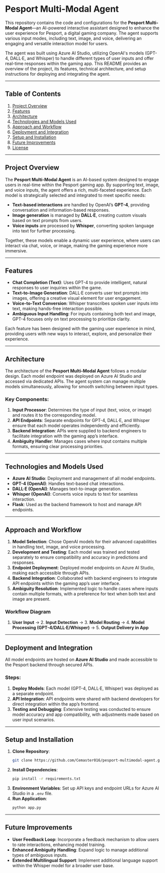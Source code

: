# Pesport Multi-Modal Agent

This repository contains the code and configurations for the **Pesport Multi-Modal Agent**—an AI-powered interactive assistant designed to enhance the user experience for Pesport, a digital gaming company. The agent supports various input modes, including text, image, and voice, delivering an engaging and versatile interaction model for users. 

The agent was built using Azure AI Studio, utilizing OpenAI's models (GPT-4, DALL·E, and Whisper) to handle different types of user inputs and offer real-time responses within the gaming app. This README provides an overview of the project, its features, technical architecture, and setup instructions for deploying and integrating the agent.

---

## Table of Contents

1. [Project Overview](#project-overview)
2. [Features](#features)
3. [Architecture](#architecture)
4. [Technologies and Models Used](#technologies-and-models-used)
5. [Approach and Workflow](#approach-and-workflow)
6. [Deployment and Integration](#deployment-and-integration)
7. [Setup and Installation](#setup-and-installation)
8. [Future Improvements](#future-improvements)
9. [License](#license)

---

## Project Overview

The **Pesport Multi-Modal Agent** is an AI-based system designed to engage users in real-time within the Pesport gaming app. By supporting text, image, and voice inputs, the agent offers a rich, multi-faceted experience. Each model is strategically selected and integrated to meet specific needs:
- **Text-based interactions** are handled by OpenAI’s **GPT-4**, providing conversation and information-based responses.
- **Image generation** is managed by **DALL·E**, creating custom visuals based on text prompts from users.
- **Voice inputs** are processed by **Whisper**, converting spoken language into text for further processing.

Together, these models enable a dynamic user experience, where users can interact via chat, voice, or image, making the gaming experience more immersive.

---

## Features

- **Chat Completion (Text)**: Uses GPT-4 to provide intelligent, natural responses to user inquiries within the game.
- **Text-to-Image Generation**: DALL·E converts user text prompts into images, offering a creative visual element for user engagement.
- **Voice-to-Text Conversion**: Whisper transcribes spoken user inputs into text, making hands-free interaction possible.
- **Ambiguous Input Handling**: For inputs containing both text and image, GPT-4 focuses only on text processing to prioritize clarity.

Each feature has been designed with the gaming user experience in mind, providing users with new ways to interact, explore, and personalize their experience.

---

## Architecture

The architecture of the **Pesport Multi-Modal Agent** follows a modular design. Each model endpoint was deployed on Azure AI Studio and accessed via dedicated APIs. The agent system can manage multiple models simultaneously, allowing for smooth switching between input types.

### Key Components:
1. **Input Processor**: Determines the type of input (text, voice, or image) and routes it to the corresponding model.
2. **API Endpoints**: Separate endpoints for GPT-4, DALL·E, and Whisper ensure that each model operates independently and efficiently.
3. **Backend Integration**: APIs were supplied to backend engineers to facilitate integration with the gaming app’s interface.
4. **Ambiguity Handler**: Manages cases where input contains multiple formats, ensuring clear processing priorities.

---

## Technologies and Models Used

- **Azure AI Studio**: Deployment and management of all model endpoints.
- **GPT-4 (OpenAI)**: Handles text-based chat interactions.
- **DALL·E (OpenAI)**: Manages text-to-image generation.
- **Whisper (OpenAI)**: Converts voice inputs to text for seamless interaction.
- **Flask**: Used as the backend framework to host and manage API endpoints.

---

## Approach and Workflow

1. **Model Selection**: Chose OpenAI models for their advanced capabilities in handling text, image, and voice processing.
2. **Development and Testing**: Each model was trained and tested separately to ensure compatibility and accuracy in predictions and responses.
3. **Endpoint Deployment**: Deployed model endpoints on Azure AI Studio, making each accessible through APIs.
4. **Backend Integration**: Collaborated with backend engineers to integrate API endpoints within the gaming app’s user interface.
5. **Ambiguity Resolution**: Implemented logic to handle cases where inputs contain multiple formats, with a preference for text when both text and image are present.

### Workflow Diagram
1. **User Input** → 2. **Input Detection** → 3. **Model Routing** → 4. **Model Processing (GPT-4/DALL·E/Whisper)** → 5. **Output Delivery in App**

---

## Deployment and Integration

All model endpoints are hosted on **Azure AI Studio** and made accessible to the Pesport backend through secured APIs. 

### Steps:
1. **Deploy Models**: Each model (GPT-4, DALL·E, Whisper) was deployed as a separate endpoint.
2. **API Integration**: API endpoints were shared with backend developers for direct integration within the app’s frontend.
3. **Testing and Debugging**: Extensive testing was conducted to ensure model accuracy and app compatibility, with adjustments made based on user input scenarios.

---

## Setup and Installation

1. **Clone Repository**:
   ```bash
   git clone https://github.com/Cemaster016/pesport-multimodal-agent.git
   ```
2. **Install Dependencies**:
   ```bash
   pip install -r requirements.txt
   ```
3. **Environment Variables**: Set up API keys and endpoint URLs for Azure AI Studio in a `.env` file.
4. **Run Application**:
   ```bash
   python app.py
   ```

---

## Future Improvements

- **User Feedback Loop**: Incorporate a feedback mechanism to allow users to rate interactions, enhancing model training.
- **Enhanced Ambiguity Handling**: Expand logic to manage additional types of ambiguous inputs.
- **Extended Multilingual Support**: Implement additional language support within the Whisper model for a broader user base.




